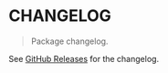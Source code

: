 # CHANGELOG

> Package changelog.

See [GitHub Releases](https://github.com/stdlib-js/assert-is-int16array/releases) for the changelog.